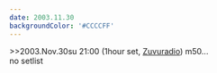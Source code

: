 ```yaml
---
date: 2003.11.30
backgroundColor: '#CCCCFF'
---
```


\>>2003.Nov.30su 21:00 (1hour set, [Zuvuradio](http://www.zuvuyarecordings.com/)) m50...  
no setlist